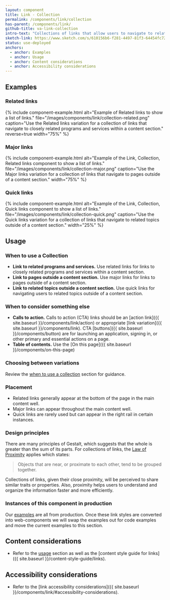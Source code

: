 ```yaml
---
layout: component
title: Link - Collection
permalink: /components/link/collection
has-parent: /components/link/
github-title: va-link-collection
intro-text: "Collections of links that allow users to navigate to related content within and outside of the current content section."
sketch-link: https://www.sketch.com/s/610156b6-f281-4497-81f3-64454fc72156/p/2842568E-5650-4F60-BB25-15C03C4073B3
status: use-deployed
anchors:
  - anchor: Examples
  - anchor: Usage
  - anchor: Content considerations
  - anchor: Accessibility considerations
---
```


## Examples

### Related links

{% include component-example.html alt="Example of Related links to show a list of links." file="/images/components/link/collection-related.png" caption="Use the Related links variation for a collection of links that navigate to closely related programs and services within a content section." reverse=true width="75%" %}

### Major links

{% include component-example.html alt="Example of the Link, Collection, Related links component to show a list of links." file="/images/components/link/collection-major.png" caption="Use the Major links variation for a collection of links that navigate to pages outside of a content section." width="75%" %}

### Quick links

{% include component-example.html alt="Example of the Link, Collection, Quick links component to show a list of links." file="/images/components/link/collection-quick.png" caption="Use the Quick links variation for a collection of links that navigate to related topics outside of a content section." width="25%" %}

## Usage

### When to use a Collection

* **Link to related programs and services.** Use related links for links to closely related programs and services within a content section.
* **Link to pages outside a content section.** Use major links for links to pages outside of a content section.
* **Link to related topics outside a content section.** Use quick links for navigating users to related topics outside of a content section.
 

### When to consider something else

* **Calls to action.** Calls to action (CTA) links should be an [action link]({{ site.baseurl }}/components/link/action) or appropriate [link variation]({{ site.baseurl }}/components/link). CTA [buttons]({{ site.baseurl }}/components/button) are for launching an application, signing in, or other primary and essential actions on a page.
* **Table of contents.** Use the [On this page]({{ site.baseurl }}/components/on-this-page)

### Choosing between variations

Review the [when to use a collection](##when-to-use-a-collection) section for guidance.

### Placement

* Related links generally appear at the bottom of the page in the main content well.
* Major links can appear throughout the main content well.
* Quick links are rarely used but can appear in the right rail in certain instances.


### Design principles

There are many principles of Gestalt, which suggests that the whole is greater than the sum of its parts. For collections of links, the [Law of Proximity](https://lawsofux.com/law-of-proximity/) applies which states: 

> Objects that are near, or proximate to each other, tend to be grouped together.

Collections of links, given their close proximity, will be perceived to share similar traits or properties. Also, proximity helps users to understand and organize the information faster and more efficiently. 

### Instances of this component in production

Our [examples](#examples) are all from production. Once these link styles are converted into web-components we will swap the examples out for code examples and move the current examples to this section.

## Content considerations

* Refer to the [usage](#usage) section as well as the [content style guide for links]({{ site.baseurl }}/content-style-guide/links).

## Accessibility considerations

* Refer to the [link accessibility considerations]({{ site.baseurl }}/components/link/#accessibility-considerations).
